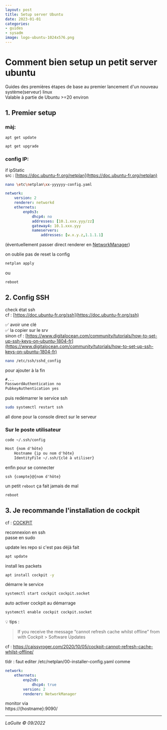 ```yaml
---
layout: post
title: Setup server Ubuntu
date: 2023-01-01
categories:
- guides
- sysadm
image: logo-ubuntu-1024x576.png
---
```


# Comment bien setup un petit server ubuntu

Guides des premières étapes de base au premier lancement d'un nouveau système(serveur) linux  
Valable à partie de Ubuntu >=20 environ

## 1. Premier setup 

### màj:
```bash
apt get update
```
```bash
apt get upgrade
```

### config IP:
if ipStatic  
src : [https://doc.ubuntu-fr.org/netplan](https://doc.ubuntu-fr.org/netplan)

```bash
nano \etc\netplan\xx-yyyyyy-config.yaml
```

```yaml
network:
    version: 2
    renderer: networkd
    ethernets:
        enp0s3:
            dhcp4: no
            addresses: [10.1.xxx.yyy/zz]
            gateway4: 10.1.xxx.yyy
            nameservers:
                addresses: [w.x.y.z,1.1.1.1]
```
(éventuellement passer direct renderer en [NetworkManager](https://ubuntu.com/core/docs/networkmanager))

on oublie pas de reset la config
```bash
netplan apply
```
ou
```bash
reboot
```

## 2. Config SSH

check état ssh  
cf : [https://doc.ubuntu-fr.org/ssh](https://doc.ubuntu-fr.org/ssh)

✅ avoir une clé  
✅ la copier sur le srv  
sinon cf : [https://www.digitalocean.com/community/tutorials/how-to-set-up-ssh-keys-on-ubuntu-1804-fr](https://www.digitalocean.com/community/tutorials/how-to-set-up-ssh-keys-on-ubuntu-1804-fr)

```bash
nano /etc/ssh/sshd_config
```
pour ajouter à la fin
```txt
#...
PasswordAuthentication no
PubkeyAuthentication yes
```

puis redémarrer le service ssh
```bash
sudo systemctl restart ssh
```

all done pour la console direct sur le serveur

### Sur le poste utilisateur
```
code ~/.ssh/config
```

```txt
Host {nom d'hôte}
    Hostname {ip ou nom d'hôte}
    IdentityFile ~/.ssh/{clé à utiliser}
```
  
enfin pour se connecter
```
ssh {compte}@{nom d'hôte}
```

un petit `reboot` ça fait jamais de mal
```bash
reboot
```

## 3. Je recommande l'installation de cockpit
cf : [COCKPIT](https://cockpit-project.org/)

reconnexion en ssh  
passe en sudo

update les repo si c'est pas déjà fait
```bash
apt update
```

install les packets
```bash
apt install cockpit -y
```

démarre le service
```bash
systemctl start cockpit cockpit.socket
```

auto activer cockpit au démarrage
```bash
systemctl enable cockpit cockpit.socket
```

💡 tips :  
>If you receive the message “cannot refresh cache whilst offline” from with Cockpit > Software Updates  

cf : https://caissyroger.com/2020/10/05/cockpit-cannot-refresh-cache-whilst-offline/

tldr : faut editer /etc/netplan/00-installer-config.yaml comme
```yaml
network:
    ethernets:
        enp2s0:
            dhcp4: true
        version: 2
        renderer: NetworkManager
```
  
monitor via  
https://{hostname}:9090/

---
*LaGuite © 09/2022*
